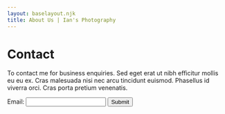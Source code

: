```yaml
---
layout: baselayout.njk
title: About Us | Ian's Photography
---
```


<div class="content-container">
  <div class="hero-container">
    <h1>Contact</h1>
  </div>
  <div class="hero-container">
    <p>
      To contact me for business enquiries. Sed eget erat ut nibh efficitur mollis eu eu ex. Cras malesuada nisi nec arcu tincidunt euismod. Phasellus id viverra orci. Cras porta pretium venenatis.
    </p>
  </div>
  <form class="hero-container">
    <label for="myEmail">Email:</label>
    <input type="email" name="myEmail"/>
    <input type="submit">
  </form>
</div>